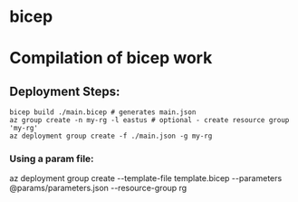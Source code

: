 # bicep
# Compilation of bicep work

## Deployment Steps:
```
bicep build ./main.bicep # generates main.json  
az group create -n my-rg -l eastus # optional - create resource group 'my-rg'  
az deployment group create -f ./main.json -g my-rg
```

### Using a param file:
az deployment group create --template-file template.bicep  --parameters @params/parameters.json --resource-group rg
